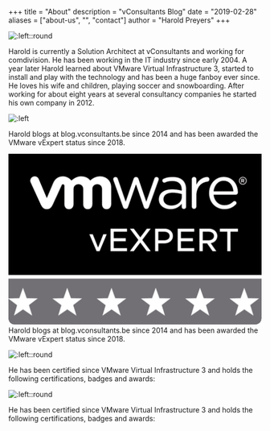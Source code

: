 +++
title = "About"
description = "vConsultants Blog"
date = "2019-02-28"
aliases = ["about-us", "", "contact"]
author = "Harold Preyers"
+++


![:left::round](https://en.gravatar.com/userimage/24535676/9f7eef200a6a333f99268ce98cc7d65b.jpeg?size=128)

Harold is currently a Solution Architect at vConsultants and working for comdivision. He has been working in the IT industry since early 2004. A year later Harold learned about VMware Virtual Infrastructure 3, started to install and play with the technology and has been a huge fanboy ever since. He loves his wife and children, playing soccer and snowboarding. After working for about eight years at several consultancy companies he started his own company in 2012.

![:left](https://vexpert.vmware.com/directory/2093/vexpert-badge-stars.png?size=10)

Harold blogs at blog.vconsultants.be since 2014 and has been awarded the VMware vExpert status since 2018.

![:left](/images/vexpert-badge-stars.jpeg?size=30)
Harold blogs at blog.vconsultants.be since 2014 and has been awarded the VMware vExpert status since 2018.

![:left::round](https://vexpert.vmware.com/images/vexpert-application-modernization-2023-badge.png)

He has been certified since VMware Virtual Infrastructure 3 and holds the following certifications, badges and awards:

![:left::round](https://en.gravatar.com/userimage/24535676/9f7eef200a6a333f99268ce98cc7d65b.jpeg?size=128)

He has been certified since VMware Virtual Infrastructure 3 and holds the following certifications, badges and awards: